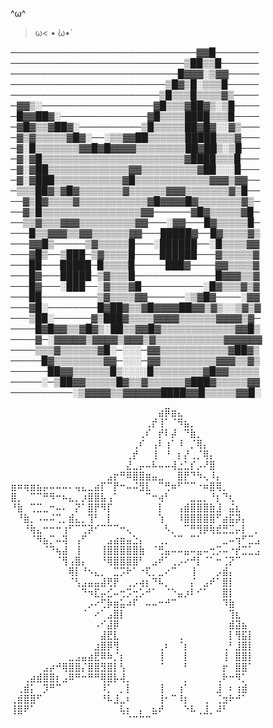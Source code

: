 ^ω^
>ω<
• ̀ω•́

──────────────────────────────▓▓█───────
────────────────────────────▒██▒▒█──────
───────────────────────────█▓▓▓░▒▓▓─────
─────────────────────────▒█▓▒█░▒▒▒█─────
────────────────────────▒█▒▒▒█▒▒▒▒▓▒────
─▓▓▒░──────────────────▓█▒▒▒▓██▓▒░▒█────
─█▓▓██▓░──────────────▓█▒▒▒▒████▒▒▒█────
─▓█▓▒▒▓██▓░──────────▒█▒▒▒▒▒██▓█▓░░▓▒───
─▓▒▓▒▒▒▒▒▓█▓░──░▒▒▓▓██▒▒▒▒▒▒█████▒▒▒▓───
─▓░█▒▒▒▒▒▒▒▓▓█▓█▓▓▓▓▒▒▒▒▒▒▒▒██▓██▒░▒█───
─▓░▓█▒▒▒▒▒▒▒▒▒▒▒▒▒▒▒▒▒▒▒▒▒▒▒▓████▒▒▒█───
─▓░▓██▒▒▒▒▒▒▒▒▒▒▒▒▒▓▓▒▒▒▒▒▒▒▒▒▓██░░░█───
─▓░▓███▒▒▒▒▒▒▒▒▒▒▒▓█▒▒▒▒▒▒▒▒▒▒▒▒▓▓▓▒▓▓──
─▒▒▒██▓▒▓█▓▒▒▒▒▒▒▒▓▒▒▒▒▒▒▓▓▓▒▒▒▒▒▒▒▓▒█──
──▓▒█▓▒▒▒▒▓▒▒▒▒▒▒▒▒▒▒▒▓█▓▓▓▓█▓▒▒▒▒▒▒▒▓▒─
──▓▒█▒▒▒▒▒▒▒▒▒▒▒▒▒▒▒▒▓▓──────▓█▓▒▒▒▒▒▓█─
──▒▒▓▒▒▒▓▓▓▒▒▒▒▒▒▒▒▒▓▓───░▓▓───█▓▒▒▒▒▒█─
───█▒▒▓▓▓▒▒▓▓▒▒▒▒▒▒▓▓───█████▓──█▓▒▒▒▒▓▒
───▓▓█▒─────▒▓▒▒▒▒▒█───░██████──░█▒▒▒▒▓▓
───▓█▒──▒███─▒▓▒▒▒▒█────██████───▓▒▒▒▒▒▓
───██───█████─█▒▒▒▒█─────███▓────▓▓▒▒▒▒▓
───█▓───█████─▒▓▒▒▒█─────────────█▓▓▓▒▒▓
───█▓───░███──░▓▒▒▒▓█──────────░█▓▒▒▒▓▒▓
───██─────────▒▓▒▒▒▒▓▓──────░▒▓█▓────░▓▓
───▓█░────────█▓██▓▒▒▓█▓▓▓▓██▓▓▒▓▒░░▒▓▒▓
───▒██░──────▓▒███▓▒▒▒▒▓▓▓▓▒▒▒▒▒▒▓▓▓▓▒▓─
────█▓█▓▓▒▒▓█▓▒░██▒▒▓▓█▓▒▒▒▒▒▒▒▒▒▒▒▒▓▓█▒
────▓─░▓▓▓▓▓▒▓▓▓▓▒▓▓▓▒▓▒▒▒▒▒▒▒▒▒▒▒▓▓▓▓▓▓
────▒▒▒▓▒▒▒▒▒▒▓█░─░░░─▓▓▒▒▒▒▒▒▒▒▒▒▒▓██▓▒
─────█▓▒▒▒▒▒▒▒▒▓▓─░░░─▓▓▒▒▒▒▒▒▒▒▒▓▓▓▒▒▓▒
──────██▓▓▒▒▒▒▒▒█▒░░░░█▒▒▒▒▒▒▒▒▓█▓▓▒▒▒▒▒
─────░─▒██▓▓▒▒▒▒▒█▓▒▒▓▒▒▒▒▒▒▓███▓▒▒▒▒▒▓▓
──────────░▒▓▓▓▓▒▒▓▓▓▓▓▓████▓▓█▒▒▒▒▒▓▓█░

⠀⠀⠀⠀⠀⠀⠀⠀⠀⠀⠀⠀⠀⠀⠀⠀⠀⠀⠀⠀⠀⠀⠀⣴⡿⣶⣄⠀⠀⠀⠀⠀⠀⠀⠀⠀⠀⠀⠀
⠀⠀⠀⠀⠀⠀⠀⠀⠀⠀⠀⠀⠀⠀⠀⠀⠀⠀⠀⠀⠀⢀⡞⢸⠁⠈⠻⣦⡀⠀⠀⠀⠀⠀⠀⠀⠀⠀⠀
⠀⠀⠀⠀⠀⠀⠀⠀⠀⠀⠀⠀⠀⠀⠀⠀⠀⠀⠀⠀⢀⠎⠀⡞⠇⡼⠀⠙⣷⡀⠀⠀⠀⠀⠀⠀⠀⠀⠀
⠀⠀⠀⠀⠀⠀⠀⠀⠀⠀⠀⠀⠀⠀⠀⠀⠀⠀⠀⢀⠎⠀⢠⠇⢰⠁⠸⠀⡈⢿⡄⠀⠀⠀⠀⠀⠀⠀⠀
⠀⠀⠀⠀⠀⠀⠀⠀⠀⠀⠀⠀⠀⠀⠀⠀⠀⠀⢀⡞⠀⠀⢸⠀⠘⠀⡆⡜⢀⡈⢿⡄⠀⠀⠀⠀⠀⠀⠀
⠀⠀⠀⠀⠀⠀⠀⠀⠀⠀⠀⠀⠀⠀⠀⠀⠀⠀⣜⣀⡤⠤⠧⠤⠤⢼⣐⣁⡎⡠⠜⣿⠀⠀⠀⠀⠀⠀⠀
⠀⠀⠀⠀⠀⠀⠀⠀⠀⠀⠀⠀⠀⠀⠀⣠⡖⠛⠿⣿⣿⣶⣤⣀⠀⠀⣿⡟⠙⠳⢄⠸⡄⠀⠀⠀⠀⠀⠀
⣶⠶⢶⣶⣦⡤⠤⠤⠤⠄⢤⣄⣀⣴⡏⠉⡟⠒⠤⠬⣻⣇⠀⠉⢛⠶⠋⠉⠉⠐⠶⣿⢿⡀⠀⠀⠀⠀⠀
⣿⡀⠀⠉⠉⠛⠻⠒⠦⣄⡀⡰⣿⣿⣧⢠⠁⠀⠀⠀⠀⠉⠒⢴⠃⠀⠀⠀⣀⣀⡀⠘⡆⠙⢆⠀⠀⠀⠀
⠘⣷⠀⢉⣉⣀⠒⠤⠄⠀⡝⠁⣿⡟⠻⡏⠀⠀⠀⠀⠀⠀⠀⡇⠀⠀⢠⣾⣿⣿⣿⣷⣸⠀⣬⣆⠀⠀⠀
⠀⠘⣷⡀⠠⠤⠬⢉⡀⣾⣄⡀⢹⠃⠀⡇⠀⠀⠀⠀⠀⠀⠀⢱⠀⠀⠸⣿⣿⣿⣿⣿⠋⣴⣯⡽⡄⠀⠀
⠀⠀⠘⢷⣄⠒⠒⠒⢰⠋⠉⢉⡽⠊⠉⠉⠉⠒⢄⠀⠀⠀⠀⠀⠣⡀⠀⠉⠛⢻⡿⢷⣞⣛⣉⡤⡇⠀⡀
⠀⠀⠀⠈⠻⣦⡉⠤⢽⠀⢠⠋⠀⠀⠀⣠⣴⣶⣤⣑⡄⠀⠀⢀⡀⠈⠉⠀⠉⠁⠀⠀⠀⣀⠤⢲⠋⣉⣠
⠀⠀⠀⠀⠀⠈⠙⢦⣼⠀⢸⠀⠀⠀⢸⣿⣿⣿⣿⣿⣷⠀⠈⢛⣤⠤⠤⣤⠤⣤⠤⢒⡩⠤⠐⡞⣉⣁⣠
⠀⠀⠀⠀⠀⠀⠀⠈⢻⢠⣿⡄⠀⠀⠘⢿⣿⣿⣿⣿⠃⠀⣠⠞⠁⢀⡠⠔⠚⡇⠈⠁⠒⢈⡝⠉⠀⠀⠀
⠀⠀⠀⠀⠀⠀⠀⠀⠀⢿⡇⠘⠢⣄⡀⠀⣉⡩⠗⠁⠐⢏⡀⣀⠔⠉⠀⠀⢸⠀⠀⠀⡠⣾⡄⠀⠀⠀⠀
⠀⠀⠀⠀⠀⠀⠀⠀⠀⠈⢣⣠⣤⣤⣼⢟⡟⠀⢀⡠⢴⡆⠙⠧⡀⠀⠀⠀⡌⠀⣠⠞⠁⣿⡇⠀⠀⠀⠀
⠀⠀⠀⠀⠀⠀⠀⠀⠀⠀⠀⠙⠲⣏⡤⣊⠤⢒⡩⢒⡡⠚⠁⠀⠈⠑⣤⡰⠇⠊⠁⠀⠀⣿⡇⠀⠀⠀⠀
⠀⠀⠀⠀⠀⠀⠀⠀⠀⠀⠀⠀⡠⠔⢋⡷⣶⣥⠴⠏⠀⠤⠤⠒⠚⠉⠀⠀⠀⠀⠀⠀⠀⠹⣷⠀⠀⠀⠀
⠀⠀⠀⠀⠀⠀⠀⠀⠀⠀⠀⠈⠀⠔⠁⣠⣿⡇⠀⠀⠀⠀⠀⠀⠀⠀⠀⠀⠀⠀⠀⠀⠀⠀⢹⣆⠀⠀⠀
⠀⠀⠀⠀⠀⠀⠀⠀⠀⠀⠀⠀⠀⠠⠊⣼⡿⠀⠀⠀⠀⠀⠀⠀⠀⠀⠀⠀⠀⠀⠀⠀⠀⠀⣾⣽⣦⠀⠀
⠀⠀⠀⠀⠀⠀⠀⠀⠀⠀⠀⠀⠀⠀⣼⣟⣇⠀⠀⠀⠀⠀⠀⠀⠀⠀⢀⠀⠀⠀⠀⠀⠀⠀⡇⢻⣯⡇⠀
⠀⠀⠀⠀⠀⠀⠀⠀⠀⠀⠀⠀⠀⣰⣿⡿⢻⠀⠀⠀⠀⠀⠀⢀⠆⠀⠈⡆⠀⠀⠀⠀⠀⢀⠃⣸⣿⡇⠀
⠀⠀⠀⠀⠀⠀⠀⠀⠀⣀⣠⣤⣴⣟⠿⠷⡈⡆⠀⠀⠀⠀⠀⢸⠀⠀⠀⡇⠀⠀⠀⠀⠀⢸⠀⣿⣿⡇⠀
⠀⠀⠀⠀⠀⣠⡴⠚⢿⣿⣿⡌⣿⣿⣻⣿⡇⢣⠀⠀⠀⠀⠀⠈⠀⠀⠀⠃⠀⠀⠀⠀⠀⡖⠀⣿⣿⠁⠀
⠀⠀⢀⣴⣾⣿⣿⡆⣠⠿⠛⠒⠛⠛⢿⣿⡧⢼⡀⠀⠀⠀⠀⠀⠀⠀⠀⡀⠀⠀⠀⠀⢀⠗⠒⠻⡁⠀⠀
⠀⢀⣾⡅⠀⡹⠛⠉⠀⠀⠀⠀⠀⠀⠸⡁⠀⡀⡇⠀⠀⠀⠀⢸⠀⠀⢰⠁⠀⠀⠀⠀⣸⠀⠆⢰⣾⠀⠀
⢀⣾⣿⣿⠋⠀⠀⠀⠀⠀⠀⠀⠀⠀⠘⠧⣸⣀⠆⠀⠀⠀⠀⢸⠂⠉⠸⡆⠀⠀⢀⠀⢈⣲⠗⠚⠁⠀⠀
⢸⣿⠟⠁⠀⠀⠀⠀⠀⠀⠀⠀⠀⠀⠀⠀⠀⢧⡆⠀⡄⠀⣦⠞⠀⠀⠀⠑⠧⢀⣸⡀⠼⠃⠀⠀⠀⠀⠀
⠀⠀⠀⠀⠀⠀⠀⠀⠀⠀⠀⠀⠀⠀⠀⠀⠀⠀⠈⠉⠉⠉⠀⠀⠀
